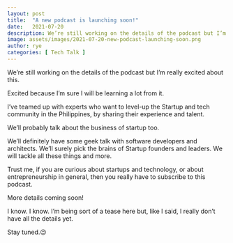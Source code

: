 ```yaml
---
layout: post
title:  "A new podcast is launching soon!"
date:   2021-07-20
description: We’re still working on the details of the podcast but I’m really excited about this.
image: assets/images/2021-07-20-new-podcast-launching-soon.png
author: rye
categories: [ Tech Talk ]
---
```


We’re still working on the details of the podcast but I’m really excited about this.

Excited because I’m sure I will be learning a lot from it.

I’ve teamed up with experts who want to level-up the Startup and tech community in the Philippines, by sharing their experience and talent.

We’ll probably talk about the business of startup too.

We’ll definitely have some geek talk with software developers and architects.
We’ll surely pick the brains of Startup founders and leaders.
We will tackle all these things and more.

Trust me, if you are curious about startups and technology, or about entrepreneurship in general, then you really have to subscribe to this podcast.

More details coming soon!

I know. I know. I’m being sort of a tease here but, like I said, I really don’t have all the details yet.

Stay tuned.😉